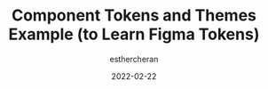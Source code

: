 ---
author: esthercheran
date: 2022-02-22
permalink: false
publisher: figma
tags:
  - design
  - theming
  - design-tokens
  - components
  - figma
target_url: https://www.figma.com/community/file/1077953107713783283
title: Component Tokens and Themes Example (to Learn Figma Tokens)
---